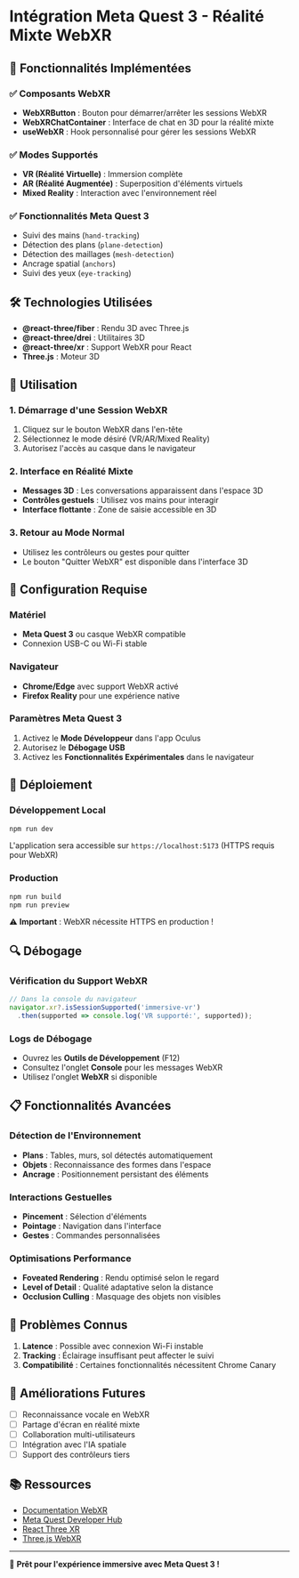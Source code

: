 # Intégration Meta Quest 3 - Réalité Mixte WebXR

## 🚀 Fonctionnalités Implémentées

### ✅ Composants WebXR
- **WebXRButton** : Bouton pour démarrer/arrêter les sessions WebXR
- **WebXRChatContainer** : Interface de chat en 3D pour la réalité mixte
- **useWebXR** : Hook personnalisé pour gérer les sessions WebXR

### ✅ Modes Supportés
- **VR (Réalité Virtuelle)** : Immersion complète
- **AR (Réalité Augmentée)** : Superposition d'éléments virtuels
- **Mixed Reality** : Interaction avec l'environnement réel

### ✅ Fonctionnalités Meta Quest 3
- Suivi des mains (`hand-tracking`)
- Détection des plans (`plane-detection`)
- Détection des maillages (`mesh-detection`)
- Ancrage spatial (`anchors`)
- Suivi des yeux (`eye-tracking`)

## 🛠️ Technologies Utilisées

- **@react-three/fiber** : Rendu 3D avec Three.js
- **@react-three/drei** : Utilitaires 3D
- **@react-three/xr** : Support WebXR pour React
- **Three.js** : Moteur 3D

## 📱 Utilisation

### 1. Démarrage d'une Session WebXR
1. Cliquez sur le bouton WebXR dans l'en-tête
2. Sélectionnez le mode désiré (VR/AR/Mixed Reality)
3. Autorisez l'accès au casque dans le navigateur

### 2. Interface en Réalité Mixte
- **Messages 3D** : Les conversations apparaissent dans l'espace 3D
- **Contrôles gestuels** : Utilisez vos mains pour interagir
- **Interface flottante** : Zone de saisie accessible en 3D

### 3. Retour au Mode Normal
- Utilisez les contrôleurs ou gestes pour quitter
- Le bouton "Quitter WebXR" est disponible dans l'interface 3D

## 🔧 Configuration Requise

### Matériel
- **Meta Quest 3** ou casque WebXR compatible
- Connexion USB-C ou Wi-Fi stable

### Navigateur
- **Chrome/Edge** avec support WebXR activé
- **Firefox Reality** pour une expérience native

### Paramètres Meta Quest 3
1. Activez le **Mode Développeur** dans l'app Oculus
2. Autorisez le **Débogage USB** 
3. Activez les **Fonctionnalités Expérimentales** dans le navigateur

## 🚀 Déploiement

### Développement Local
```bash
npm run dev
```
L'application sera accessible sur `https://localhost:5173` (HTTPS requis pour WebXR)

### Production
```bash
npm run build
npm run preview
```

⚠️ **Important** : WebXR nécessite HTTPS en production !

## 🔍 Débogage

### Vérification du Support WebXR
```javascript
// Dans la console du navigateur
navigator.xr?.isSessionSupported('immersive-vr')
  .then(supported => console.log('VR supporté:', supported));
```

### Logs de Débogage
- Ouvrez les **Outils de Développement** (F12)
- Consultez l'onglet **Console** pour les messages WebXR
- Utilisez l'onglet **WebXR** si disponible

## 📋 Fonctionnalités Avancées

### Détection de l'Environnement
- **Plans** : Tables, murs, sol détectés automatiquement
- **Objets** : Reconnaissance des formes dans l'espace
- **Ancrage** : Positionnement persistant des éléments

### Interactions Gestuelles
- **Pincement** : Sélection d'éléments
- **Pointage** : Navigation dans l'interface
- **Gestes** : Commandes personnalisées

### Optimisations Performance
- **Foveated Rendering** : Rendu optimisé selon le regard
- **Level of Detail** : Qualité adaptative selon la distance
- **Occlusion Culling** : Masquage des objets non visibles

## 🐛 Problèmes Connus

1. **Latence** : Possible avec connexion Wi-Fi instable
2. **Tracking** : Éclairage insuffisant peut affecter le suivi
3. **Compatibilité** : Certaines fonctionnalités nécessitent Chrome Canary

## 🔮 Améliorations Futures

- [ ] Reconnaissance vocale en WebXR
- [ ] Partage d'écran en réalité mixte
- [ ] Collaboration multi-utilisateurs
- [ ] Intégration avec l'IA spatiale
- [ ] Support des contrôleurs tiers

## 📚 Ressources

- [Documentation WebXR](https://developer.mozilla.org/en-US/docs/Web/API/WebXR_Device_API)
- [Meta Quest Developer Hub](https://developers.meta.com/horizon-worlds/)
- [React Three XR](https://github.com/pmndrs/react-xr)
- [Three.js WebXR](https://threejs.org/docs/#manual/en/introduction/How-to-create-VR-content)

---

🎯 **Prêt pour l'expérience immersive avec Meta Quest 3 !**